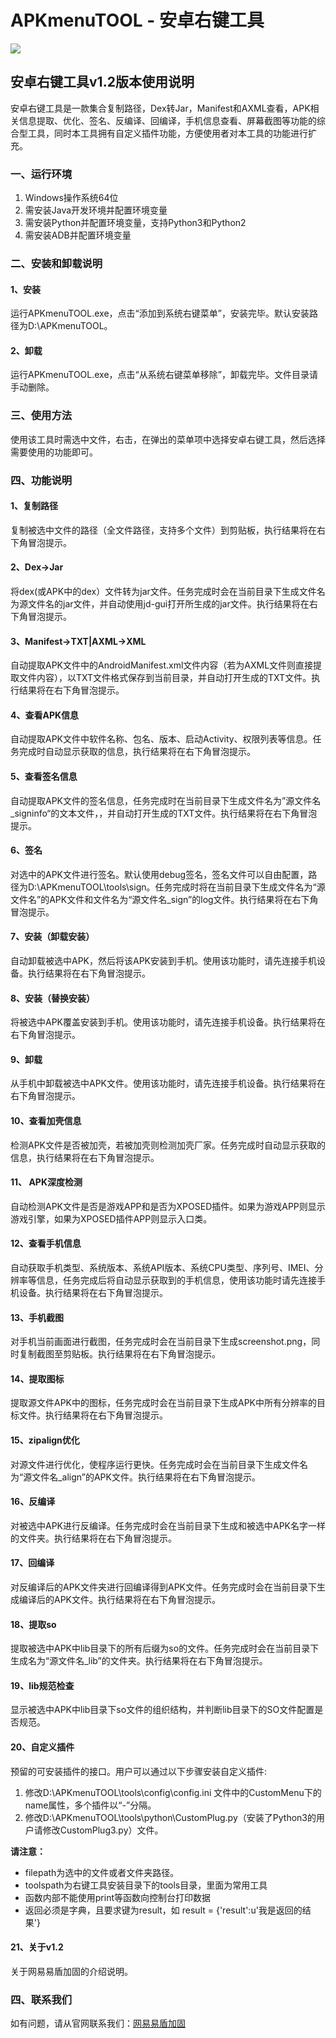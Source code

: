 # APKmenuTOOL - 安卓右键工具

![](./doc/screenshot.png)


## **安卓右键工具v1.2版本使用说明**
安卓右键工具是一款集合复制路径，Dex转Jar，Manifest和AXML查看，APK相关信息提取、优化、签名、反编译、回编译，手机信息查看、屏幕截图等功能的综合型工具，同时本工具拥有自定义插件功能，方便使用者对本工具的功能进行扩充。



### 一、运行环境
1. Windows操作系统64位
2. 需安装Java开发环境并配置环境变量
3. 需安装Python并配置环境变量，支持Python3和Python2
4. 需安装ADB并配置环境变量

### 二、安装和卸载说明
#### 1、安装
运行APKmenuTOOL.exe，点击“添加到系统右键菜单”，安装完毕。默认安装路径为D:\APKmenuTOOL。

#### 2、卸载
运行APKmenuTOOL.exe，点击“从系统右键菜单移除”，卸载完毕。文件目录请手动删除。

### 三、使用方法
使用该工具时需选中文件，右击，在弹出的菜单项中选择安卓右键工具，然后选择需要使用的功能即可。


### 四、功能说明

#### 1、复制路径
复制被选中文件的路径（全文件路径，支持多个文件）到剪贴板，执行结果将在右下角冒泡提示。

#### 2、Dex->Jar
将dex(或APK中的dex）文件转为jar文件。任务完成时会在当前目录下生成文件名为源文件名的jar文件，并自动使用jd-gui打开所生成的jar文件。执行结果将在右下角冒泡提示。

#### 3、Manifest->TXT|AXML->XML
自动提取APK文件中的AndroidManifest.xml文件内容（若为AXML文件则直接提取文件内容），以TXT文件格式保存到当前目录，并自动打开生成的TXT文件。执行结果将在右下角冒泡提示。

#### 4、查看APK信息
自动提取APK文件中软件名称、包名、版本、启动Activity、权限列表等信息。任务完成时自动显示获取的信息，执行结果将在右下角冒泡提示。
  
#### 5、查看签名信息
自动提取APK文件的签名信息，任务完成时在当前目录下生成文件名为”源文件名_signinfo“的文本文件，，并自动打开生成的TXT文件。执行结果将在右下角冒泡提示。
  
#### 6、签名
对选中的APK文件进行签名。默认使用debug签名，签名文件可以自由配置，路径为D:\APKmenuTOOL\tools\sign。任务完成时将在当前目录下生成文件名为“源文件名”的APK文件和文件名为“源文件名_sign”的log文件。执行结果将在右下角冒泡提示。

#### 7、安装（卸载安装）
自动卸载被选中APK，然后将该APK安装到手机。使用该功能时，请先连接手机设备。执行结果将在右下角冒泡提示。

#### 8、安装（替换安装）
将被选中APK覆盖安装到手机。使用该功能时，请先连接手机设备。执行结果将在右下角冒泡提示。

#### 9、卸载
从手机中卸载被选中APK文件。使用该功能时，请先连接手机设备。执行结果将在右下角冒泡提示。

#### 10、查看加壳信息
检测APK文件是否被加壳，若被加壳则检测加壳厂家。任务完成时自动显示获取的信息，执行结果将在右下角冒泡提示。

#### 11、 APK深度检测
自动检测APK文件是否是游戏APP和是否为XPOSED插件。如果为游戏APP则显示游戏引擎，如果为XPOSED插件APP则显示入口类。

#### 12、查看手机信息
自动获取手机类型、系统版本、系统API版本、系统CPU类型、序列号、IMEI、分辨率等信息，任务完成后将自动显示获取到的手机信息，使用该功能时请先连接手机设备。执行结果将在右下角冒泡提示。

#### 13、手机截图
对手机当前画面进行截图，任务完成时会在当前目录下生成screenshot.png，同时复制截图至剪贴板。执行结果将在右下角冒泡提示。
  
#### 14、提取图标
提取源文件APK中的图标，任务完成时会在当前目录下生成APK中所有分辨率的目标文件。执行结果将在右下角冒泡提示。
  
#### 15、zipalign优化
对源文件进行优化，使程序运行更快。任务完成时会在当前目录下生成文件名为“源文件名_align”的APK文件。执行结果将在右下角冒泡提示。

#### 16、反编译
对被选中APK进行反编译。任务完成时会在当前目录下生成和被选中APK名字一样的文件夹。执行结果将在右下角冒泡提示。

#### 17、回编译
对反编译后的APK文件夹进行回编译得到APK文件。任务完成时会在当前目录下生成编译后的APK文件。执行结果将在右下角冒泡提示。

#### 18、提取so
提取被选中APK中lib目录下的所有后缀为so的文件。任务完成时会在当前目录下生成名为“源文件名_lib”的文件夹。执行结果将在右下角冒泡提示。

#### 19、lib规范检查
显示被选中APK中lib目录下so文件的组织结构，并判断lib目录下的SO文件配置是否规范。

#### 20、自定义插件
预留的可安装插件的接口。用户可以通过以下步骤安装自定义插件:
  
1. 修改D:\APKmenuTOOL\tools\config\config.ini 文件中的CustomMenu下的name属性，多个插件以“-”分隔。
2. 修改D:\APKmenuTOOL\tools\python\CustomPlug.py（安装了Python3的用户请修改CustomPlug3.py）文件。
  
**请注意：**
 - filepath为选中的文件或者文件夹路径。 
 - toolspath为右键工具安装目录下的tools目录，里面为常用工具
 - 函数内部不能使用print等函数向控制台打印数据
 - 返回必须是字典，且要求键为result，如 result = {'result':u'我是返回的结果'}

#### 21、关于v1.2
关于网易易盾加固的介绍说明。
  
### 四、联系我们
如有问题，请从官网联系我们：[网易易盾加固](http://dun.163.com/product/app-protect?utm_source/)

